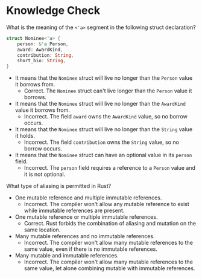 # Knowledge Check

What is the meaning of the `<'a>` segment in the following struct declaration?

```rust
struct Nominee<'a> {
	person: &'a Person,
	award: AwardKind,
	contribution: String,
	short_bio: String,
}
```

- It means that the `Nominee` struct will live no longer than the `Person` value it borrows from.
  - Correct. The `Nominee` struct can't live longer than the `Person` value it borrows.
- It means that the `Nominee` struct will live no longer than the `AwardKind` value it borrows from.
  - Incorrect. The field `award` owns the `AwardKind` value, so no borrow occurs.
- It means that the `Nominee` struct will live no longer than the `String` value it holds.
  - Incorrect. The field `contribution` owns the `String` value, so no borrow occurs.
- It means that the `Nominee` struct can have an optional value in its `person` field.
  - Incorrect. The `person` field requires a reference to a `Person` value and it is not optional.


What type of aliasing is permitted in Rust?
- One mutable reference and multiple immutable references.
  - Incorrect. The compiler won't allow any mutable reference to exist while immutable references are present.
- One mutable reference or multiple immutable references.
  - Correct. Rust forbids the combination of aliasing and mutation on the same location.
- Many mutable references and no immutable references.
  - Incorrect. The compiler won't allow many mutable references to the same value, even if there is no immutable references.
- Many mutable and immutable references.
  - Incorrect. The compiler won't allow many mutable references to the same value, let alone combining mutable with immutable references.
